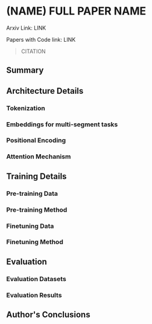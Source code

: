 # (NAME) FULL PAPER NAME

Arxiv Link: LINK

Papers with Code link: LINK


> CITATION


## Summary


## Architecture Details

### Tokenization

### Embeddings for multi-segment tasks

### Positional Encoding

### Attention Mechanism


## Training Details

### Pre-training Data

### Pre-training Method

### Finetuning Data

### Finetuning Method


## Evaluation

### Evaluation Datasets

### Evaluation Results


## Author's Conclusions